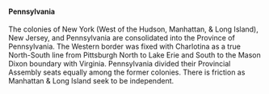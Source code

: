 #### Pennsylvania

The colonies of New York (West of the Hudson, Manhattan, & Long Island), New Jersey, and Pennsylvania are consolidated into the Province of Pennsylvania. The Western border was fixed with Charlotina as a true North-South line from Pittsburgh North to Lake Erie and South to the Mason Dixon boundary with Virginia. Pennsylvania divided their Provincial Assembly seats equally among the former colonies. There is friction as Manhattan & Long Island seek to be independent.

